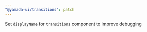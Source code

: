 ```yaml
---
"@yamada-ui/transitions": patch
---
```


Set `displayName` for `transitions` component to improve debugging
